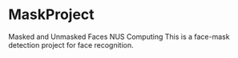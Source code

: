 # MaskProject
Masked and Unmasked Faces NUS Computing
This is a face-mask detection project for face recognition. 
